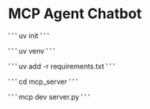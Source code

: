 # MCP Agent Chatbot
‵ ‵ ‵
uv init
‵ ‵ ‵

‵ ‵ ‵
uv venv
‵ ‵ ‵

‵ ‵ ‵
uv add -r requirements.txt
‵ ‵ ‵

‵ ‵ ‵
cd mcp_server
‵ ‵ ‵

‵ ‵ ‵
 mcp dev server.py
‵ ‵ ‵